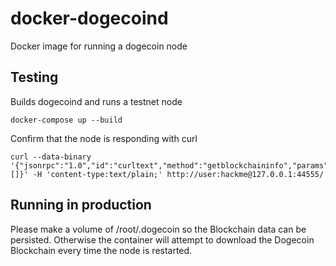 # docker-dogecoind
Docker image for running a dogecoin node

## Testing

Builds dogecoind and runs a testnet node

```
docker-compose up --build
```

Confirm that the node is responding with curl
````
curl --data-binary '{"jsonrpc":"1.0","id":"curltext","method":"getblockchaininfo","params":[]}' -H 'content-type:text/plain;' http://user:hackme@127.0.0.1:44555/

````


## Running in production

Please make a volume of /root/.dogecoin so the Blockchain data can be persisted. Otherwise the container will attempt to download the Dogecoin Blockchain every time the node is restarted.

